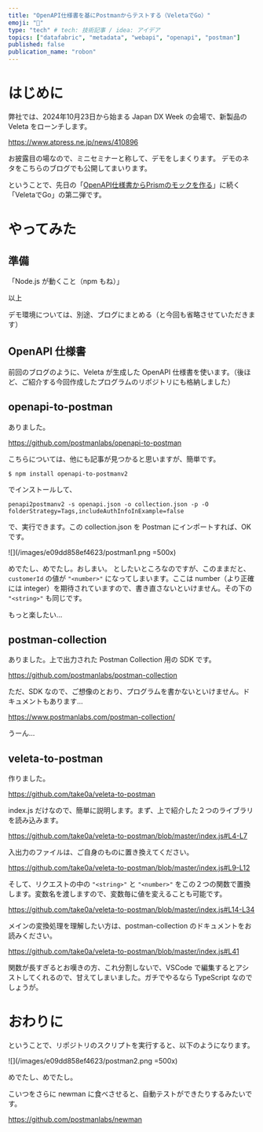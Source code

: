 ```yaml
---
title: "OpenAPI仕様書を基にPostmanからテストする（VeletaでGo）"
emoji: "🐓"
type: "tech" # tech: 技術記事 / idea: アイデア
topics: ["datafabric", "metadata", "webapi", "openapi", "postman"]
published: false
publication_name: "robon"
---
```


# はじめに

弊社では、2024年10月23日から始まる Japan DX Week の会場で、新製品の Veleta をローンチします。

https://www.atpress.ne.jp/news/410896

お披露目の場なので、ミニセミナーと称して、デモをしまくります。
デモのネタをこちらのブログでも公開してまいります。

ということで、先日の「[OpenAPI仕様書からPrismのモックを作る](https://zenn.dev/robon/articles/2516636e45ca1b)」に続く「VeletaでGo」の第二弾です。

# やってみた

## 準備

「Node.js が動くこと（npm もね）」

以上

デモ環境については、別途、ブログにまとめる（と今回も省略させていただきます）

## OpenAPI 仕様書

前回のブログのように、Veleta が生成した OpenAPI 仕様書を使います。（後ほど、ご紹介する今回作成したプログラムのリポジトリにも格納しました）

## openapi-to-postman

ありました。

https://github.com/postmanlabs/openapi-to-postman

こちらについては、他にも記事が見つかると思いますが、簡単です。

```
$ npm install openapi-to-postmanv2
```

でインストールして、

```
penapi2postmanv2 -s openapi.json -o collection.json -p -O folderStrategy=Tags,includeAuthInfoInExample=false
```

で、実行できます。この collection.json を Postman にインポートすれば、OK です。

![](/images/e09dd858ef4623/postman1.png =500x)

めでたし、めでたし。おしまい。
としたいところなのですが、このままだと、`customerId` の値が `"<number>"` になってしまいます。ここは number（より正確には integer）を期待されていますので、書き直さないといけません。その下の `"<string>"` も同じです。

もっと楽したい…

## postman-collection

ありました。上で出力された Postman Collection 用の SDK です。

https://github.com/postmanlabs/postman-collection

ただ、SDK なので、ご想像のとおり、プログラムを書かないといけません。ドキュメントもあります…

https://www.postmanlabs.com/postman-collection/

うーん…

## veleta-to-postman

作りました。

https://github.com/take0a/veleta-to-postman

index.js だけなので、簡単に説明します。まず、上で紹介した２つのライブラリを読み込みます。

https://github.com/take0a/veleta-to-postman/blob/master/index.js#L4-L7

入出力のファイルは、ご自身のものに置き換えてください。

https://github.com/take0a/veleta-to-postman/blob/master/index.js#L9-L12

そして、リクエストの中の `"<string>"` と `"<number>"` をこの２つの関数で置換します。変数名を渡しますので、変数毎に値を変えることも可能です。

https://github.com/take0a/veleta-to-postman/blob/master/index.js#L14-L34

メインの変換処理を理解したい方は、postman-collection のドキュメントをお読みください。

https://github.com/take0a/veleta-to-postman/blob/master/index.js#L41

関数が長すぎるとお嘆きの方、これ分割しないで、VSCode で編集するとアシストしてくれるので、甘えてしまいました。ガチでやるなら TypeScript なのでしょうが。

# おわりに

ということで、リポジトリのスクリプトを実行すると、以下のようになります。

![](/images/e09dd858ef4623/postman2.png =500x)

めでたし、めでたし。

こいつをさらに newman に食べさせると、自動テストができたりするみたいです。

https://github.com/postmanlabs/newman
